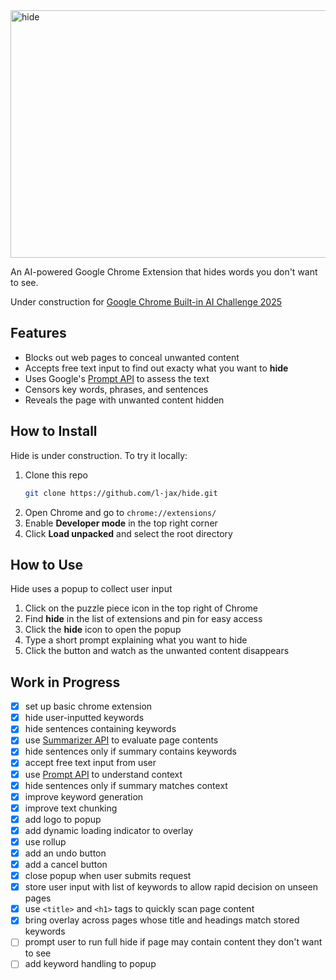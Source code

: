<img width="1584" height="396" alt="hide" src="https://github.com/user-attachments/assets/4d902c17-7d0e-46a5-afdb-960e6712d1d2" />

An AI-powered Google Chrome Extension that hides words you don't want to see.

Under construction for [Google Chrome Built-in AI Challenge 2025](https://googlechromeai2025.devpost.com/)

## Features

- Blocks out web pages to conceal unwanted content
- Accepts free text input to find out exacty what you want to **hide**
- Uses Google's [Prompt API](https://developer.chrome.com/docs/ai/prompt-api) to assess the text
- Censors key words, phrases, and sentences
- Reveals the page with unwanted content hidden

## How to Install

Hide is under construction. To try it locally:

1.  Clone this repo
    ```bash
    git clone https://github.com/l-jax/hide.git
    ```
2.  Open Chrome and go to `chrome://extensions/`
3.  Enable **Developer mode** in the top right corner
4.  Click **Load unpacked** and select the root directory

## How to Use

Hide uses a popup to collect user input

1. Click on the puzzle piece icon in the top right of Chrome
2. Find **hide** in the list of extensions and pin for easy access
3. Click the **hide** icon to open the popup
4. Type a short prompt explaining what you want to hide
5. Click the button and watch as the unwanted content disappears

## Work in Progress

- [x] set up basic chrome extension
- [x] hide user-inputted keywords
- [x] hide sentences containing keywords
- [x] use [Summarizer API](https://developer.chrome.com/docs/ai/summarizer-api) to evaluate page contents
- [x] hide sentences only if summary contains keywords
- [x] accept free text input from user
- [x] use [Prompt API](https://developer.chrome.com/docs/ai/prompt-api) to understand context
- [x] hide sentences only if summary matches context
- [x] improve keyword generation
- [x] improve text chunking
- [x] add logo to popup
- [x] add dynamic loading indicator to overlay
- [x] use rollup
- [x] add an undo button
- [x] add a cancel button
- [x] close popup when user submits request
- [x] store user input with list of keywords to allow rapid decision on unseen pages
- [x] use `<title>` and `<h1>` tags to quickly scan page content
- [x] bring overlay across pages whose title and headings match stored keywords
- [ ] prompt user to run full hide if page may contain content they don't want to see
- [ ] add keyword handling to popup
